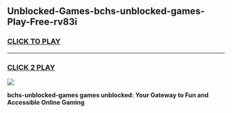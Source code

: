 
## Unblocked-Games-bchs-unblocked-games-Play-Free-rv83i
<h3>
<a href="https://premium76.site?title=bchs-unblocked-games&ref=18A1">CLICK TO PLAY</a></h3>
<hr>

<h3>
<a href="https://premium76.site?title=bchs-unblocked-games&ref=18A1">CLICK 2 PLAY</a>
  
</h3>

<a href="https://premium76.site?title=bchs-unblocked-games&ref=18A1"><img src="https://clearcache.store/games.png"></a>


**bchs-unblocked-games games unblocked: Your Gateway to Fun and Accessible Online Gaming**

